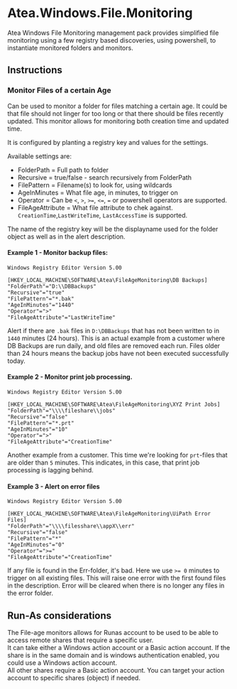 # Atea.Windows.File.Monitoring

Atea Windows File Monitoring management pack provides simplified file monitoring using a few registry based discoveries, using powershell, to instantiate monitored folders and monitors. 

## Instructions

### Monitor Files of a certain Age

Can be used to monitor a folder for files matching a certain age. It could be that file should not linger for too long or that there should be files recently updated. This monitor allows for monitoring both creation time and updated time. 

It is configured by planting a registry key and values for the settings.

Available settings are:
- FolderPath = Full path to folder
- Recursive = true/false - search recursively from FolderPath
- FilePattern = Filename(s) to look for, using wildcards
- AgeInMinutes = What file age, in minutes, to trigger on
- Operator = Can be `<`, `>`, `>=`, `<=`, `=` or powershell operators are supported.
- FileAgeAttribute = What file attribute to chek against. `CreationTime`,`LastWriteTime`, `LastAccessTime` is supported.

The name of the registry key will be the displayname used for the folder object as well as in the alert description. 

#### Example 1 - Monitor backup files:
```reg
Windows Registry Editor Version 5.00

[HKEY_LOCAL_MACHINE\SOFTWARE\Atea\FileAgeMonitoring\DB Backups]
"FolderPath"="D:\\DBBackups"
"Recursive"="true"
"FilePattern"="*.bak"
"AgeInMinutes"="1440"
"Operator"=">"
"FileAgeAttribute"="LastWriteTime"
```
Alert if there are `.bak` files in `D:\DBBackups` that has not been written to in `1440` minutes (24 hours). This is an actual example from a customer where DB Backups are run daily, and old files are removed each run. Files older than 24 hours means the backup jobs have not been executed successfully today. 

#### Example 2 - Monitor print job processing. 

```reg
Windows Registry Editor Version 5.00

[HKEY_LOCAL_MACHINE\SOFTWARE\Atea\FileAgeMonitoring\XYZ Print Jobs]
"FolderPath"="\\\\fileshare\\jobs"
"Recursive"="false"
"FilePattern"="*.prt"
"AgeInMinutes"="10"
"Operator"=">"
"FileAgeAttribute"="CreationTime"
```
Another example from a customer. This time we're looking for `prt`-files that are older than `5` minutes. This indicates, in this case, that print job processing is lagging behind. 

#### Example 3 - Alert on error files

```reg
Windows Registry Editor Version 5.00

[HKEY_LOCAL_MACHINE\SOFTWARE\Atea\FileAgeMonitoring\UiPath Error Files]
"FolderPath"="\\\\filesshare\\appX\\err"
"Recursive"="false"
"FilePattern"="*"
"AgeInMinutes"="0"
"Operator"=">="
"FileAgeAttribute"="CreationTime"
```

If any file is found in the Err-folder, it's bad. Here we use `>= 0` minutes to trigger on all existing files. This will raise one error with the first found files in the description. Error will be cleared when there is no longer any files in the error folder. 

## Run-As considerations

The File-age monitors allows for Runas account to be used to be able to access remote shares that require a specific user.  
It can take either a Windows action account or a Basic action account. If the share is in the same domain and is windows authentication enabled, you could use a Windows action account.  
All other shares require a Basic action account.
You can target your action account to specific shares (object) if needed.
